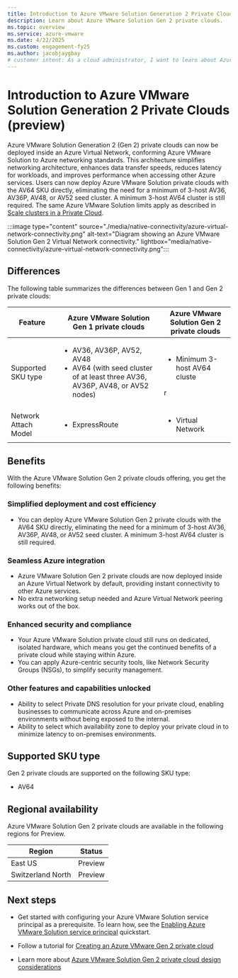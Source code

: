 ```yaml
---
title: Introduction to Azure VMware Solution Generation 2 Private Clouds (preview) 
description: Learn about Azure VMware Solution Gen 2 private clouds.
ms.topic: overview
ms.service: azure-vmware
ms.date: 4/22/2025
ms.custom: engagement-fy25
ms.author: jacobjaygbay
# customer intent: As a cloud administrator, I want to learn about Azure VMware Solution Gen 2 private clouds so that I can understand the features and benefits of this offering.
---
```


# Introduction to Azure VMware Solution Generation 2 Private Clouds (preview) 

Azure VMware Solution Generation 2 (Gen 2) private clouds can now be deployed inside an Azure Virtual Network, conforming Azure VMware Solution to Azure networking standards. This architecture simplifies networking architecture, enhances data transfer speeds, reduces latency for workloads, and improves performance when accessing other Azure services. Users can now deploy Azure VMware Solution private clouds with the AV64 SKU directly, eliminating the need for a minimum of 3-host AV36, AV36P, AV48, or AV52 seed cluster. A minimum 3-host AV64 cluster is still required. The same Azure VMware Solution limits apply as described in [Scale clusters in a Private Cloud](tutorial-scale-private-cloud.md).

:::image type="content" source="./media/native-connectivity/azure-virtual-network-connectivity.png" alt-text="Diagram showing an Azure VMware Solution Gen 2 Virtual Network connectivity." lightbox="media/native-connectivity/azure-virtual-network-connectivity.png"::: 

## Differences

The following table summarizes the differences between Gen 1 and Gen 2 private clouds:

| Feature               | Azure VMware Solution Gen 1 private clouds    | Azure VMware Solution Gen 2 private clouds       |
|-----------------------|-----------------------------------------------|--------------------------------------------------|
| Supported SKU type    | <ul><li>AV36, AV36P, AV52, AV48</li><li>AV64 (with seed cluster of at least three AV36, AV36P, AV48, or AV52 nodes)</li></ul>| <ul><li>Minimum 3-host AV64 cluste</li></ul>r|
| Network Attach Model  | <ul><li>ExpressRoute</li></ul>                | <ul><li>Virtual Network</li></ul>                |

## Benefits
With the Azure VMware Solution Gen 2 private clouds offering, you get the following benefits: 

### Simplified deployment and cost efficiency 
- You can deploy Azure VMware Solution Gen 2 private clouds with the AV64 SKU directly, eliminating the need for a minimum of 3-host AV36, AV36P, AV48, or AV52 seed cluster. A minimum 3-host AV64 cluster is still required. 

### Seamless Azure integration 
- Azure VMware Solution Gen 2 private clouds are now deployed inside an Azure Virtual Network by default, providing instant connectivity to other Azure services.
- No extra networking setup needed and Azure Virtual Network peering works out of the box. 

### Enhanced security and compliance 
- Your Azure VMware Solution private cloud still runs on dedicated, isolated hardware, which means you get the continued benefits of a private cloud while staying within Azure. 
- You can apply Azure-centric security tools, like Network Security Groups (NSGs), to simplify security management. 

### Other features and capabilities unlocked 
- Ability to select Private DNS resolution for your private cloud, enabling businesses to communicate across Azure and on-premises environments without being exposed to the internal.  
- Ability to select which availability zone to deploy your private cloud in to minimize latency to on-premises environments. 

## Supported SKU type

Gen 2 private clouds are supported on the following SKU type:
- AV64

## Regional availability

Azure VMware Solution Gen 2 private clouds are available in the following regions for Preview.

| Region | Status |
|--------|--------|
| East US | Preview |
| Switzerland North | Preview |

## Next steps

- Get started with configuring your Azure VMware Solution service principal as a prerequisite. To learn how, see the [Enabling Azure VMware Solution service principal](native-first-party-principle-security.md) quickstart.
  
- Follow a tutorial for [Creating an Azure VMware Gen 2 private cloud](native-create-azure-vmware-virtual-network-private-cloud.md)

- Learn more about [Azure VMware Solution Gen 2 private cloud design considerations](native-network-design-consideration.md)
